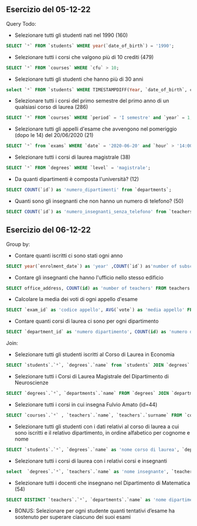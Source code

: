 ## Esercizio del 05-12-22

Query Todo:

- Selezionare tutti gli studenti nati nel 1990 (160)
```sql
SELECT `*` FROM `students` WHERE year(`date_of_birth`) = '1990';
```
- Selezionare tutti i corsi che valgono più di 10 crediti (479)
```sql
SELECT `*` FROM `courses` WHERE `cfu` > 10;
```
- Selezionare tutti gli studenti che hanno più di 30 anni
```sql
select `*` FROM `students` WHERE TIMESTAMPDIFF(Year, `date_of_birth`, curdate()) >30
```
- Selezionare tutti i corsi del primo semestre del primo anno di un qualsiasi corso di laurea (286)
```sql
SELECT `*` FROM `courses` WHERE `period` = 'I semestre' and `year` = 1;
```
- Selezionare tutti gli appelli d'esame che avvengono nel pomeriggio (dopo le 14) del 20/06/2020 (21)
```sql
SELECT `*` from `exams` WHERE `date` = '2020-06-20' and `hour` > '14:00:00';
```
- Selezionare tutti i corsi di laurea magistrale (38)
```sql
SELECT `*` FROM `degrees` WHERE `level` = 'magistrale';
```
- Da quanti dipartimenti è composta l'università? (12)
```sql
SELECT COUNT(`id`) as 'numero_dipartimenti' from `departments`;
```
- Quanti sono gli insegnanti che non hanno un numero di telefono? (50)
```sql
SELECT COUNT(`id`) as 'numero_insegnanti_senza_telefono' from `teachers` where `phone` is NULL;
```
## Esercizio del 06-12-22

Group by:

- Contare quanti iscritti ci sono stati ogni anno
```sql
SELECT year(`enrolment_date`) as 'year' ,COUNT(`id`) as'number of subscriptions' FROM `students` GROUP BY year(`enrolment_date`);
```
- Contare gli insegnanti che hanno l'ufficio nello stesso edificio
```sql
SELECT office_address, COUNT(id) as 'number of teachers' FROM teachers GROUP BY office_address;
```
- Calcolare la media dei voti di ogni appello d'esame
```sql
SELECT `exam_id` as 'codice appello', AVG(`vote`) as 'media appello' FROM `exam_student` GROUP BY `exam_id`;
```
- Contare quanti corsi di laurea ci sono per ogni dipartimento
```sql
SELECT `department_id` as 'numero dipartimento', COUNT(id) as 'numero di corsi di laurea' FROM `degrees` GROUP BY `department_id`;
```

Join:

- Selezionare tutti gli studenti iscritti al Corso di Laurea in Economia
```sql
SELECT `students`.`*`, `degrees`.`name` from `students` JOIN `degrees` ON `students`.`degree_id` = `degrees`.`id` WHERE `degrees`.`name` = 'Corso di Laurea in Economia';
```
- Selezionare tutti i Corsi di Laurea Magistrale del Dipartimento di Neuroscienze
```sql
SELECT `degrees`.`*`, `departments`.`name` FROM `degrees` JOIN `departments` ON `departments`.`id` = `degrees`.`department_id` WHERE `departments`.`name` = 'Dipartimento di Neuroscienze' and `degrees`.`level` = 'magistrale';
```
- Selezionare tutti i corsi in cui insegna Fulvio Amato (id=44)
```sql
SELECT `courses`.`*` , `teachers`.`name`, `teachers`.`surname` FROM `course_teacher` JOIN `courses` ON `courses`.`id` = `course_teacher`.`course_id` JOIN `teachers` ON `teachers`.`id` = `course_teacher`.`teacher_id` WHERE `teachers`.`id` = 44;
```
- Selezionare tutti gli studenti con i dati relativi al corso di laurea a cui sono iscritti e il relativo dipartimento, in ordine alfabetico per cognome e nome
```sql
SELECT `students`.`*`, `degrees`.`name` as 'nome corso di laurea', `departments`.`name` as 'nome dipartimento' FROM `degrees` JOIN `students` on `degrees`.`id` = `students`.`degree_id` JOIN `departments` ON `degrees`.`department_id` = `departments`.`id` ORDER BY `students`.`surname` ASC, `students`.`name` ASC;
```
- Selezionare tutti i corsi di laurea con i relativi corsi e insegnanti
```sql
select  `degrees`.`*`, `teachers`.`name` as 'nome insegnante', `teachers`.`surname` as 'cognome insegnante', `courses`.`name` as 'nome corso' FROM `course_teacher` JOIN `teachers` ON `teachers`.`id` = `course_teacher`.`teacher_id` JOIN `courses` ON `course_teacher`.`course_id` = `courses`.`id` JOIN `degrees` ON `degrees`.`id` = `courses`.`degree_id`;
```
- Selezionare tutti i docenti che insegnano nel Dipartimento di Matematica (54)
```sql
SELECT DISTINCT `teachers`.`*`, `departments`.`name` as 'nome dipartimento' FROM `course_teacher` JOIN `teachers` ON `teachers`.`id` = `course_teacher`.`teacher_id` JOIN `courses` ON `course_teacher`.`course_id` = `courses`.`id` JOIN `degrees` ON `degrees`.`id` = `courses`.`degree_id` JOIN `departments` ON `degrees`.`department_id` = `departments`.`id` WHERE `departments`.`name` = 'Dipartimento di Matematica';
```
- BONUS: Selezionare per ogni studente quanti tentativi d’esame ha sostenuto per superare ciascuno dei suoi esami
```sql

```